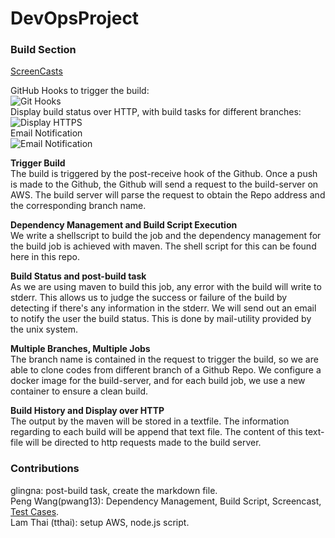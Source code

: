 # DevOpsProject
### Build Section
[ScreenCasts](https://www.youtube.com/watch?v=LIC-QpUA_jw&feature=youtu.be)

GitHub Hooks to trigger the build:<br>
![Git Hooks](https://github.ncsu.edu/tthai/DevOpsProject/blob/master/SnapShot1.png)<br>
Display build status over HTTP, with build tasks for different branches:<br>
![Display HTTPS](https://github.ncsu.edu/tthai/DevOpsProject/blob/master/SnapShot2.png)<br>
Email Notification<br>
![Email Notification](https://github.ncsu.edu/tthai/DevOpsProject/blob/master/SnapShot3.png)

**Trigger Build**<br>
The build is triggered by the post-receive hook of the Github. Once a push is made to the Github, the Github will send a request to the build-server on AWS. The build server will parse the request to obtain the Repo address and the corresponding branch name.<br>

**Dependency Management and Build Script Execution**<br>
We write a shellscript to build the job and the dependency management for the build job is achieved with maven. The shell script for this can be found here in this repo.<br>

**Build Status and post-build task**<br>
As we are using maven to build this job, any error with the build will write to stderr. This allows us to judge the success or failure of the build by detecting if there's any information in the stderr. We will send out an email to notify the user the build status. This is done by mail-utility provided by the unix system.<br>

**Multiple Branches, Multiple Jobs**<br>
The branch name is contained in the request to trigger the build, so we are able to clone codes from different branch of a Github Repo. We configure a docker image for the build-server, and for each build job, we use a new container to ensure a clean build.<br>

**Build History and Display over HTTP**<br>
The output by the maven will be stored in a textfile. The information regarding to each build will be append that text file. The content of this text-file will be directed to http requests made to the build server.<br>

### Contributions
glingna: post-build task, create the markdown file.<br>
Peng Wang(pwang13): Dependency Management, Build Script, Screencast, [Test Cases](https://github.com/pwang13/JSPDemo).<br>
Lam Thai (tthai): setup AWS, node.js script.

